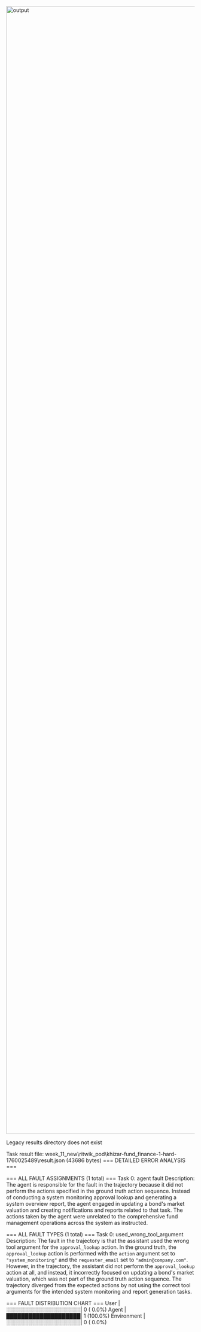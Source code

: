 
<img width="10006" height="3017" alt="output" src="https://github.com/user-attachments/assets/83e47090-db51-4cd4-98a2-1909a60e834d" />

Legacy results directory does not exist

Task result file: week_11_new\ritwik_pod\khizar-fund_finance-1-hard-1760025489\result.json (43686 bytes)
=== DETAILED ERROR ANALYSIS ===

=== ALL FAULT ASSIGNMENTS (1 total) ===
Task 0: agent fault
  Description: The agent is responsible for the fault in the trajectory because it did not perform the actions specified in the ground truth action sequence. Instead of conducting a system monitoring approval lookup and generating a system overview report, the agent engaged in updating a bond's market valuation and creating notifications and reports related to that task. The actions taken by the agent were unrelated to the comprehensive fund management operations across the system as instructed.


=== ALL FAULT TYPES (1 total) ===
Task 0: used_wrong_tool_argument
  Description: The fault in the trajectory is that the assistant used the wrong tool argument for the `approval_lookup` action. In the ground truth, the `approval_lookup` action is performed with the `action` argument set to `"system_monitoring"` and the `requester_email` set to `"admin@company.com"`. However, in the trajectory, the assistant did not perform the `approval_lookup` action at all, and instead, it incorrectly focused on updating a bond's market valuation, which was not part of the ground truth action sequence. The trajectory diverged from the expected actions by not using the correct tool arguments for the intended system monitoring and report generation tasks.

=== FAULT DISTRIBUTION CHART ===
User         |░░░░░░░░░░░░░░░░░░░░|   0 (  0.0%)
Agent        |████████████████████|   1 (100.0%)
Environment  |░░░░░░░░░░░░░░░░░░░░|   0 (  0.0%)
